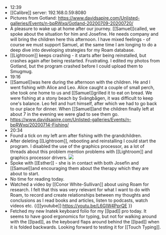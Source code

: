 - 12:39
- [[Calibre]] server: 192.168.0.59:8080
- Pictures from Gotland: 
https://www.davidsapire.com/Unlisted-galleries/Events/n-bpRWxq/Gotland-20200709-20200720/
- A pleasure to wake up at home after our journey. [[Samuel]]called, we spoke about the situation for him and Josefine. He needs company and will bring the children here this afternoon. I have mixed feelings - of course we must support Samuel, at the same time I  am longing to do a deep dive into developing strategies for my Roam database.
- [[Lightroom]] keeps crashing - it starts after being reinstalled, but crashes again after being restarted. Frustrating. I edited my photos from Gotland, but the program crashed before I could upload them to Smugmug.
- 19:16
- [[Samuel]]was here during the afternoon with the children. He and I went fishing with Alice and Leo. Alice caught a couple of small perch, she took one home to us and  [[Samuel]]grilled it to eat on bread. We were fishing at a stony beach by Svängbågen, it was difficult to keep one's balance. Leo fell and hurt himself, after which we had to go back to our place for dinner. When [[Samuel]]and the children finally left at about 7 in the evening we were glad to see them go.
- https://www.davidsapire.com/Unlisted-galleries/Events/n-bpRWxq/20200714-Fishing/
- 20:34
- Found a tick on my left arm after fishing with the grandchildren.
- After deleting [[Lightroom]], rebooting and reinstalling I could start the program. I   disabled the use of the graphics processor, as a lot of threads about this problem mention problems with [[Lightroom]] and graphics processor drivers.
![](https://firebasestorage.googleapis.com/v0/b/firescript-577a2.appspot.com/o/imgs%2Fapp%2FDavidsroam%2FUfryyX3kHZ.png?alt=media&token=211aa910-41e1-45d1-9079-b6a9fe6bef16)
- Spoke with [[Esther]] - she is in contact with both Josefin and [[Samuel]]and encouraging them about the therapy which they are about to start. 
- No time for reading today. 
- Watched a video by [[Conor White-Sullivan]] about using Roam for research. I felt that this was very relevant for what I want to do with Roam, to record and create relationships between my thoughts and conclusions as I read books and articles, listen to podcasts, watch videos etc.
{{[[youtube]]:https://youtu.be/L6GIW4PprQE }}
- Fetched my new Inatek keyboard folio for my [[Ipad]] pro today. It seems to have good ergonomics for typing, but not for walking around with the [[Ipad]], as the keyboard flaps around behind the [[Ipad]] when it is folded backwards. Looking forward to testing it for [[Touch Typing]].
